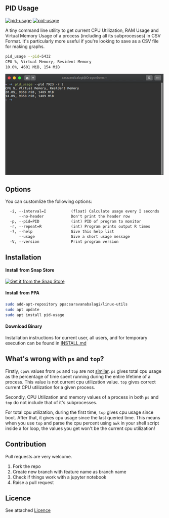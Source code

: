## PID Usage

[![pid-usage](https://snapcraft.io//pid-usage/badge.svg)](https://snapcraft.io/pid-usage)
[![pid-usage](https://snapcraft.io//pid-usage/trending.svg?name=0)](https://snapcraft.io/pid-usage)

A tiny command line utility to get current CPU Utilization, RAM Usage and Virtual Memory Usage of a process 
(including all its subprocesses) in CSV Format. It's particularly more useful if you're looking to save as a 
CSV file for making graphs.

```sh
pid_usage --pid=5432                                                                                                                                                                                                                         master ✭  
CPU %, Virtual Memory, Resident Memory
10.0%, 4601 MiB, 154 MiB
```

![Screencast](screenshots/screencast.gif)

## Options

You can customlize the following options:

```
  -i, --interval=I           (float) Calculate usage every I seconds
      --no-header            Don't print the header row
  -p, --pid=PID              (int) PID of program to monitor
  -r, --repeat=R             (int) Program prints output R times
  -?, --help                 Give this help list
      --usage                Give a short usage message
  -V, --version              Print program version

```

## Installation

#### Install from Snap Store

[![Get it from the Snap Store](https://snapcraft.io/static/images/badges/en/snap-store-black.svg)](https://snapcraft.io/pid-usage)

#### Install from PPA

```sh
sudo add-apt-repository ppa:saravanabalagi/linux-utils
sudo apt update
sudo apt install pid-usage
```

#### Download Binary

Installation instructions for current user, all users, and for temporary execution 
can be found in [INSTALL.md](INSTALL.md) 

## What's wrong with `ps` and `top`?

Firstly, `cpu%` values from `ps` and `top` are not [similar](https://unix.stackexchange.com/q/58539/278762). 
`ps` gives total cpu usage as the percentage of time spent running during the entire lifetime of a process.
This value is not current cpu utilization value. `top` gives correct current CPU utilization for a given process. 

Secondly, CPU Utilization and memory values of a process in both `ps` and `top` do not include that of it's subprocesses.

For total cpu utilization, during the first time, `top` gives cpu usage since boot. 
After that, it gives cpu usage since the last queried time.
This means when you use `top` and parse the cpu percent using `awk` 
in your shell script inside a for loop, the values you get won't be the current cpu utilization!

## Contribution

Pull requests are very welcome.

1. Fork the repo
1. Create new branch with feature name as branch name
1. Check if things work with a jupyter notebook
1. Raise a pull request

## Licence

See attached [Licence](LICENSE)
